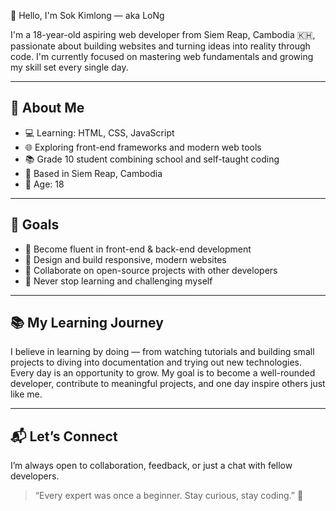 👋 Hello, I'm Sok Kimlong — aka LoNg

I'm a 18-year-old aspiring web developer from Siem Reap, Cambodia 🇰🇭, passionate about building websites and turning ideas into reality through code. I'm currently focused on mastering web fundamentals and growing my skill set every single day.

---

## 🚀 About Me

- 💻 Learning: HTML, CSS, JavaScript  
- 🌐 Exploring front-end frameworks and modern web tools  
- 📚 Grade 10 student combining school and self-taught coding  
- 📍 Based in Siem Reap, Cambodia  
- 🎂 Age: 18

---

## 🎯 Goals

- 🔧 Become fluent in front-end & back-end development  
- 🌈 Design and build responsive, modern websites  
- 🤝 Collaborate on open-source projects with other developers  
- 📖 Never stop learning and challenging myself

---

## 📚 My Learning Journey

I believe in learning by doing — from watching tutorials and building small projects to diving into documentation and trying out new technologies. Every day is an opportunity to grow. My goal is to become a well-rounded developer, contribute to meaningful projects, and one day inspire others just like me.

---

## 📬 Let’s Connect

I’m always open to collaboration, feedback, or just a chat with fellow developers.

> “Every expert was once a beginner. Stay curious, stay coding.” 🌱
